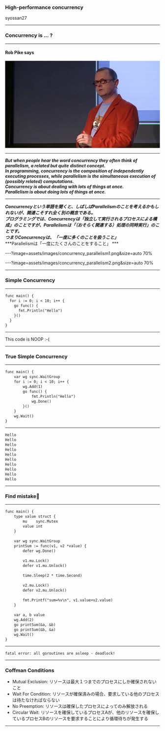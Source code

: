 ### High-performance concurrency

syossan27

---

### Concurrency is ... ?

---

#### Rob Pike says

![RobPike](assets/images/robpike.jpg)

---

***But when people hear the word concurrency they often think of parallelism, a related but quite distinct concept.***   
***In programming, concurrency is the composition of independently executing processes, while parallelism is the simultaneous execution of (possibly related) computations.***   
***Concurrency is about dealing with lots of things at once.***   
***Parallelism is about doing lots of things at once.***   

---

***Concurrencyという単語を聞くと、しばしばParallelismのことを考えるかもしれないが、関連こそすれ全く別の概念である。***   
***プログラミングでは、Concurrencyは「独立して実行されるプロセスによる構成」のことですが、Parallelismは「（おそらく関連する）処理の同時実行」のことです。***   
***つまりConcurrencyは、「一度に多くのことを扱うこと」***   
***Parallelismは「一度にたくさんのことをすること」 ***

---?image=assets/images/concurrency_parallelism1.png&size=auto 70%

---?image=assets/images/concurrency_parallelism2.png&size=auto 70%

---

### Simple Concurrency

---

```
func main() {
  for i := 0; i < 10; i++ {
    go func() {
      fmt.Println("Hello")
    }()
  }
}
```

---

This code is NOOP :-(

---

### True Simple Concurrency

---

```
func main() {
    var wg sync.WaitGroup
    for i := 0; i < 10; i++ {
        wg.Add(1)
        go func() {
            fmt.Println("Hello")
            wg.Done()
        }()
    }
    wg.Wait()
}
```

---

```
Hello
Hello
Hello
Hello
Hello
Hello
Hello
Hello
Hello
Hello
```

---

### Find mistake👀

---

```
func main() {
    type value struct {
        mu    sync.Mutex
        value int
    }

    var wg sync.WaitGroup
    printSum := func(v1, v2 *value) {
        defer wg.Done()

        v1.mu.Lock()
        defer v1.mu.Unlock()

        time.Sleep(2 * time.Second)

        v2.mu.Lock()
        defer v2.mu.Unlock()

        fmt.Printf("sum=%v\n", v1.value+v2.value)
    }

    var a, b value
    wg.Add(2)
    go printSum(&a, &b)
    go printSum(&b, &a)
    wg.Wait()
}
```

---

```
fatal error: all goroutines are asleep - deadlock!
```

---

### Coffman Conditions

- Mutual Exclusion: リソースは最大１つまでのプロセスにしか確保されないこと
- Wait For Condition:  リソースが確保済みの場合、要求している他のプロセスは待たなければならない
- No Preemption: リソースは確保したプロセスによってのみ解放される
- Circular Wait: リソースを確保しているプロセスAが、他のリソースを確保しているプロセスBのリソースを要求することにより循環待ちが発生する

---
